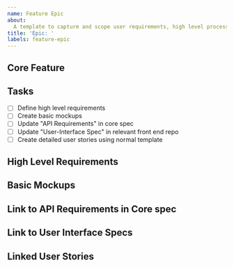 ```yaml
---
name: Feature Epic
about: 
  A template to capture and scope user requirements, high level process, and basic mockups for an upcoming feature as part of the initial core spec review process.
title: 'Epic: '
labels: feature-epic
---
```


## Core Feature

<Name>

## Tasks

- [ ] Define high level requirements
- [ ] Create basic mockups
- [ ] Update "API Requirements" in core spec
- [ ] Update "User-Interface Spec" in relevant front end repo
- [ ] Create detailed user stories using normal template

## High Level Requirements

## Basic Mockups

## Link to API Requirements in Core spec

## Link to User Interface Specs

## Linked User Stories
